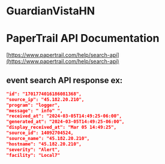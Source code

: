 # GuardianVistaHN

# PaperTrail API Documentation
[https://www.papertrail.com/help/search-api](https://www.papertrail.com/help/search-api)

## event search API response ex:

```json
"id": "1701774016186081368",
"source_ip": "45.182.20.210",
"program": "logger",
"message": " info" ",
"received_at": "2024-03-05T14:49:25-06:00",
"generated_at": "2024-03-05T14:49:25-06:00",
"display_received_at": "Mar 05 14:49:25",
"source_id": 14092704524,
"source_name": "45.182.20.210",
"hostname": "45.182.20.210",
"severity": "Alert",
"facility": "Local7"
```
